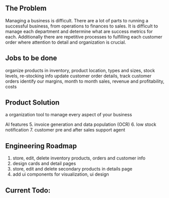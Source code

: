 ## The Problem
Managing a business is difficult. There are a lot of parts to running a successful business, from operations to finances to sales. It is difficult to manage each department and determine what are success metrics for each. Additionally there are repetitive processes to fulfilling each customer order where attention to detail and organization is crucial. 


## Jobs to be done
organize products in inventory, product location, types and sizes, stock levels, re-stocking info
update customer order details, track customer orders
identify our margins, month to month sales, revenue and profitability, costs 


## Product Solution
a organization tool to manage every aspect of your business

AI features 5. invoice generation and data population (OCR) 6. low stock notification 7. customer pre and after sales support agent
## Engineering Roadmap

1. store, edit, delete inventory products, orders and customer info
2. design cards and detail pages
3. store, edit and delete secondary products in details page
4. add ui components for visualization, ui design
## Current Todo: 
